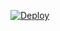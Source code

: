 ﻿[![Deploy](https://www.herokucdn.com/deploy/button.png)](https://dashboard.heroku.com/new?template=https://github.com/gretyjyf/htgrg55gr)